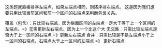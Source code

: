 这类题就直接排序左端点，如果左端点相同，则降序排右端点。
这是因为我们想要只用比较当前区间和前一个区间的右端点来判断包含关系。

覆盖（包含）：只比较右端点，因为后面区间的左端点一定大于等于上一个区间的左端点。=》无需更新左右端点，因为上一个比这个大
无交集：只需比较左端点是否大于上一区间的右端点 =》更新左右端点
合并：只需比较是不是左端点小于上一区间的右端点，右端点大于上一区间的左端点 =》 更新右端点
